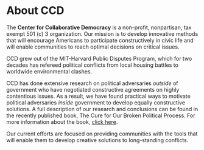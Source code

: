 # About CCD

The **Center for Collaborative Democracy** is a non-profit, nonpartisan, tax exempt 501 (c) 3 organization. Our mission is to develop innovative methods that will encourage Americans to participate constructively in civic life and will enable communities to reach optimal decisions on critical issues.

CCD grew out of the MIT-Harvard Public Disputes Program, which for two decades has refereed political conflicts from local housing battles to worldwide environmental clashes.

CCD has done extensive research on political adversaries _outside_ of government who have negotiated constructive agreements on highly contentious issues. As a result, we have found practical ways to motivate political adversaries _inside_ government to develop equally constructive solutions.  A full description of our research and conclusions can be found in the recently published book,  The Cure for Our Broken Political Process. For more information about the book, [click here][1].

Our current efforts are focused on providing communities with the tools that will enable them to develop creative solutions to long-standing conflicts.

   [1]: http://www.genuinerepresentation.org/content/cure-book-details